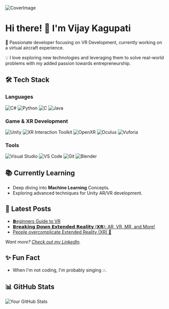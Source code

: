 ![CoverImage](https://github.com/user-attachments/assets/41a3fe9e-73c3-48a0-be88-084298b98e65)
# Hi there! 👋 I'm Vijay Kagupati

🚀 Passionate developer focusing on VR Development, currently working on a virtual aircraft experience. 

💡 I love exploring new technologies and leveraging them to solve real-world problems with my added passion towards entrepreneurship.

## 🛠 Tech Stack

### **Languages**
![C#](https://img.shields.io/badge/C%23-239120?style=for-the-badge&logo=csharp&logoColor=white)
![Python](https://img.shields.io/badge/Python-3776AB?style=for-the-badge&logo=python&logoColor=white)
![C](https://img.shields.io/badge/C-A8B9CC?style=for-the-badge&logo=c&logoColor=black)
![Java](https://img.shields.io/badge/Java-007396?style=for-the-badge&logo=java&logoColor=white)

### **Game & XR Development**
![Unity](https://img.shields.io/badge/Unity-100000?style=for-the-badge&logo=unity&logoColor=white)
![XR Interaction Toolkit](https://img.shields.io/badge/XR_Interaction_Toolkit-0769AD?style=for-the-badge&logo=unity&logoColor=white)
![OpenXR](https://img.shields.io/badge/OpenXR-5C2D91?style=for-the-badge&logo=openxr&logoColor=white)
![Oculus](https://img.shields.io/badge/Oculus-1C1E20?style=for-the-badge&logo=oculus&logoColor=white)
![Vuforia](https://img.shields.io/badge/Vuforia-009688?style=for-the-badge&logo=vuforia&logoColor=white)


### **Tools**
![Visual Studio](https://img.shields.io/badge/Visual_Studio-5C2D91?style=for-the-badge&logo=visualstudio&logoColor=white)
![VS Code](https://img.shields.io/badge/VS_Code-007ACC?style=for-the-badge&logo=visualstudiocode&logoColor=white)
![Git](https://img.shields.io/badge/Git-F05032?style=for-the-badge&logo=git&logoColor=white)
![Blender](https://img.shields.io/badge/Blender-F5792A?style=for-the-badge&logo=blender&logoColor=white)

## 📚 Currently Learning

- Deep diving into **Machine Learning** Concepts.
- Exploring advanced techniques for Unity AR/VR development.

## 📝 Latest Posts
<!-- POST-LIST:START -->
- [𝗕eginners Guide to VR](https://www.linkedin.com/posts/vijaykagupati_beginners-guide-to-vr-activity-7287612440786149376-MQf6)
- [𝗕𝗿𝗲𝗮𝗸𝗶𝗻𝗴 𝗗𝗼𝘄𝗻 𝗘𝘅𝘁𝗲𝗻𝗱𝗲𝗱 𝗥𝗲𝗮𝗹𝗶𝘁𝘆 (𝗫𝗥): AR, VR, MR, and More!](https://www.linkedin.com/posts/vijaykagupati_arvrmr-vijay-kagupati-activity-7251189118099955712-Dxai)
- [People overcomplicate Extended Reality (XR) 🤯](https://www.linkedin.com/posts/vijaykagupati_extendedreality-xr-augmentedreality-activity-7249285434327851008-_AkV)
<!-- POST-LIST:END -->

_Want more? [Check out my LinkedIn](https://www.linkedin.com/in/vijaykagupati/)._

## ✨ Fun Fact

- When I'm not coding, I'm probably singing 🎶.

## 📊 GitHub Stats

![Your GitHub Stats](https://github-readme-stats.vercel.app/api?username=VijayKagupati&show_icons=true&theme=radical)


